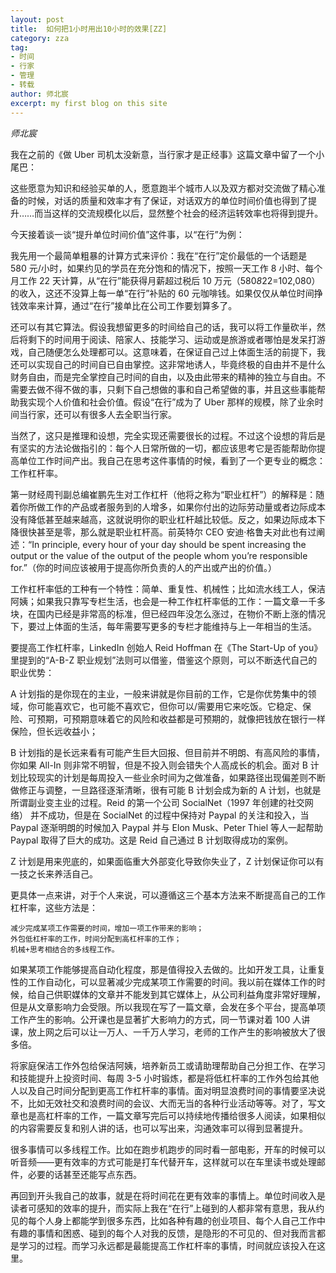 ```yaml
---
layout: post
title:  如何把1小时用出10小时的效果[ZZ]
category: zza
tag: 
- 时间
- 行家
- 管理
- 转载
author: 师北宸
excerpt: my first blog on this site
---
```

<cite>师北宸</cite>

我在之前的《做 Uber 司机太没新意，当行家才是正经事》这篇文章中留了一个小尾巴：

这些愿意为知识和经验买单的人，愿意跑半个城市人以及双方都对交流做了精心准备的时候，对话的质量和效率才有了保证，对话双方的单位时间价值也得到了提升……而当这样的交流规模化以后，显然整个社会的经济运转效率也将得到提升。

今天接着谈一谈“提升单位时间价值”这件事，以“在行”为例：

我先用一个最简单粗暴的计算方式来评价：我在“在行”定价最低的一个话题是 580 元/小时，如果约见的学员在充分饱和的情况下，按照一天工作 8 小时、每个月工作 22 天计算，从“在行”能获得月薪超过税后 10 万元（580*8*22=102,080）的收入，这还不没算上每一单“在行”补贴的 60 元咖啡钱。如果仅仅从单位时间挣钱效率来计算，通过“在行”接单比在公司工作要划算多了。

还可以有其它算法。假设我想留更多的时间给自己的话，我可以将工作量砍半，然后将剩下的时间用于阅读、陪家人、技能学习、运动或是旅游或者哪怕是发呆打游戏，自己随便怎么处理都可以。这意味着，在保证自己过上体面生活的前提下，我还可以实现自己的时间自已自由掌控。这非常地诱人，毕竟终极的自由并不是什么财务自由，而是完全掌控自己时间的自由，以及由此带来的精神的独立与自由。不需要去做不得不做的事，只剩下自己想做的事和自己希望做的事，并且这些事能帮助我实现个人价值和社会价值。假设“在行”成为了 Uber 那样的规模，除了业余时间当行家，还可以有很多人去全职当行家。

当然了，这只是推理和设想，完全实现还需要很长的过程。不过这个设想的背后是有坚实的方法论做指引的：每个人日常所做的一切，都应该思考它是否能帮助你提高单位工作时间产出。我自己在思考这件事情的时候，看到了一个更专业的概念：工作杠杆率。

第一财经周刊副总编崔鹏先生对工作杠杆（他将之称为“职业杠杆”）的解释是：随着你所做工作的产品或者服务到的人增多，如果你付出的边际劳动量或者边际成本没有降低甚至越来越高，这就说明你的职业杠杆越比较低。反之，如果边际成本下降很快甚至是零，那么就是职业杠杆高。前英特尔 CEO 安迪·格鲁夫对此也有过阐述：“In principle, every hour of your day should be spent increasing the output or the value of the output of the people whom you’re responsible for.”（你的时间应该被用于提高你所负责的人的产出或产出的价值。）

工作杠杆率低的工种有一个特性：简单、重复性、机械性；比如流水线工人，保洁阿姨；如果我只靠写专栏生活，也会是一种工作杠杆率低的工作：一篇文章一千多块，在国内已经是非常高的标准，但已经四年没怎么涨过，在物价不断上涨的情况下，要过上体面的生活，每年需要写更多的专栏才能维持与上一年相当的生活。

要提高工作杠杆率，LinkedIn 创始人 Reid Hoffman 在《The Start-Up of you》里提到的“A-B-Z 职业规划”法则可以借鉴，借鉴这个原则，可以不断迭代自己的职业优势：

A 计划指的是你现在的主业，一般来讲就是你目前的工作，它是你优势集中的领域，你可能喜欢它，也可能不喜欢它，但你可以/需要用它来吃饭。它稳定、保险、可预期，可预期意味着它的风险和收益都是可预期的，就像把钱放在银行一样保险，但长远收益小；

B 计划指的是长远来看有可能产生巨大回报、但目前并不明朗、有高风险的事情，你如果 All-In 则非常不明智，但是不投入则会错失个人高成长的机会。面对 B 计划比较现实的计划是每周投入一些业余时间为之做准备，如果路径出现偏差则不断做修正与调整，一旦路径逐渐清晰，很有可能 B 计划会成为新的 A 计划，也就是所谓副业变主业的过程。Reid 的第一个公司 SocialNet（1997 年创建的社交网络） 并不成功，但是在 SocialNet 的过程中保持对 Paypal 的关注和投入，当 Paypal 逐渐明朗的时候加入 Paypal 并与 Elon Musk、Peter Thiel 等人一起帮助 Paypal 取得了巨大的成功。这是 Reid 自己通过 B 计划取得成功的案例。

Z 计划是用来兜底的，如果面临重大外部变化导致你失业了，Z 计划保证你可以有一技之长来养活自己。

更具体一点来讲，对于个人来说，可以遵循这三个基本方法来不断提高自己的工作杠杆率，这些方法是：

    减少完成某项工作需要的时间，增加一项工作带来的影响；
    外包低杠杆率的工作，时间分配到高杠杆率的工作；
    机械+思考相结合的多线程工作。

如果某项工作能够提高自动化程度，那是值得投入去做的。比如开发工具，让重复性的工作自动化，可以显著减少完成某项工作需要的时间。我以前在媒体工作的时候，给自己供职媒体的文章并不能发到其它媒体上，从公司利益角度非常好理解，但是从文章影响力会受限。所以我现在写了一篇文章，会发在多个平台，提高单项工作产生的影响。公开课也是显著扩大影响力的方式，同一节课对着 100 人讲课，放上网之后可以让一万人、一千万人学习，老师的工作产生的影响被放大了很多倍。

将家庭保洁工作外包给保洁阿姨，培养新员工或请助理帮助自己分担工作、在学习和技能提升上投资时间、每周 3-5 小时锻炼，都是将低杠杆率的工作外包给其他人以及自己时间分配到更高工作杠杆率的事情。面对明显浪费时间的事情要坚决说不，比如无效社交和浪费时间的会议、大而无当的各种行业活动等等。对了，写文章也是高杠杆率的工作，一篇文章写完后可以持续地传播给很多人阅读，如果相似的内容需要反复和别人讲的话，也可以写出来，沟通效率可以得到显著提升。

很多事情可以多线程工作。比如在跑步机跑步的同时看一部电影，开车的时候可以听音频——更有效率的方式可能是打车代替开车，这样就可以在车里读书或处理邮件，必要的话甚至还能写点东西。

再回到开头我自己的故事，就是在将时间花在更有效率的事情上。单位时间收入是读者可感知的效率的提升，而实际上我在“在行”上碰到的人都非常有意思，我从约见的每个人身上都能学到很多东西，比如各种有趣的创业项目、每个人自己工作中有趣的事情和困惑、碰到的每个人对我的反馈，是隐形的不可见的、但对我而言都是学习的过程。而学习永远都是最能提高工作杠杆率的事情，时间就应该投入在这里。


